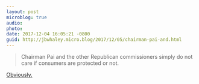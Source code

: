```yaml
---
layout: post
microblog: true
audio: 
photo: 
date: 2017-12-04 16:05:21 -0800
guid: http://jbwhaley.micro.blog/2017/12/05/chairman-pai-and.html
---
```

> Chairman Pai and the other Republican commissioners simply do not care if consumers are protected or not.

[Obviously.](https://arstechnica.com/tech-policy/2017/12/fcc-chair-refuses-to-delay-net-neutrality-vote-despite-pending-court-case/)

